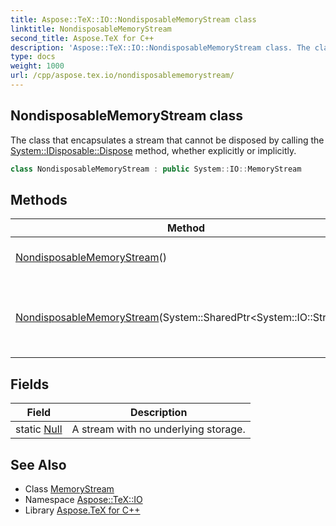 ```yaml
---
title: Aspose::TeX::IO::NondisposableMemoryStream class
linktitle: NondisposableMemoryStream
second_title: Aspose.TeX for C++
description: 'Aspose::TeX::IO::NondisposableMemoryStream class. The class that encapsulates a stream that cannot be disposed by calling the System::IDisposable::Dispose method, whether explicitly or implicitly in C++.'
type: docs
weight: 1000
url: /cpp/aspose.tex.io/nondisposablememorystream/
---
```

## NondisposableMemoryStream class


The class that encapsulates a stream that cannot be disposed by calling the [System::IDisposable::Dispose](../../system/idisposable/dispose/) method, whether explicitly or implicitly.

```cpp
class NondisposableMemoryStream : public System::IO::MemoryStream
```

## Methods

| Method | Description |
| --- | --- |
| [NondisposableMemoryStream](./nondisposablememorystream/)() | Creates a new instance. |
| [NondisposableMemoryStream](./nondisposablememorystream/)(System::SharedPtr\<System::IO::Stream\>) | Creates a new instance using some data stream. |
## Fields

| Field | Description |
| --- | --- |
| static [Null](../../system.io/stream/null/) | A stream with no underlying storage. |
## See Also

* Class [MemoryStream](../../system.io/memorystream/)
* Namespace [Aspose::TeX::IO](../)
* Library [Aspose.TeX for C++](../../)
